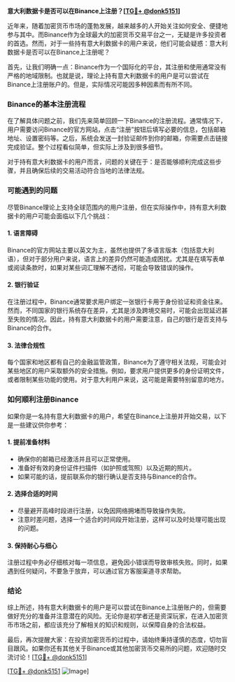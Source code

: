 **意大利数据卡是否可以在Binance上注册？[[TG💪+ @donk5151](https://t.me/s/donk5151)]**

近年来，随着加密货币市场的蓬勃发展，越来越多的人开始关注如何安全、便捷地参与其中。而Binance作为全球最大的加密货币交易平台之一，无疑是许多投资者的首选。然而，对于一些持有意大利数据卡的用户来说，他们可能会疑惑：意大利数据卡是否可以在Binance上注册呢？

首先，让我们明确一点：Binance作为一个国际化的平台，其注册和使用通常没有严格的地域限制。也就是说，理论上持有意大利数据卡的用户是可以尝试在Binance上注册账户的。但是，实际情况可能因多种因素而有所不同。

### Binance的基本注册流程

在了解具体问题之前，我们先来简单回顾一下Binance的注册流程。通常情况下，用户需要访问Binance的官方网站，点击“注册”按钮后填写必要的信息，包括邮箱地址、设置密码等。之后，系统会发送一封验证邮件到你的邮箱，你需要点击链接完成验证。整个过程看似简单，但实际上涉及到很多细节。

对于持有意大利数据卡的用户而言，问题的关键在于：是否能够顺利完成这些步骤，并且确保后续的交易活动符合当地的法律法规。

### 可能遇到的问题

尽管Binance理论上支持全球范围内的用户注册，但在实际操作中，持有意大利数据卡的用户可能会面临以下几个挑战：

#### 1. **语言障碍**
   Binance的官方网站主要以英文为主，虽然也提供了多语言版本（包括意大利语），但对于部分用户来说，语言上的差异仍然可能造成困扰。尤其是在填写表单或阅读条款时，如果对某些词汇理解不透彻，可能会导致错误的操作。

#### 2. **银行验证**
   在注册过程中，Binance通常要求用户绑定一张银行卡用于身份验证和资金往来。然而，不同国家的银行系统存在差异，尤其是涉及跨境交易时，可能会出现延迟甚至失败的情况。因此，持有意大利数据卡的用户需要注意，自己的银行是否支持与Binance的合作。

#### 3. **法律合规性**
   每个国家和地区都有自己的金融监管政策，Binance为了遵守相关法规，可能会对某些地区的用户采取额外的安全措施。例如，要求用户提供更多的身份证明文件，或者限制某些功能的使用。对于意大利用户来说，这可能是需要特别留意的地方。

### 如何顺利注册Binance

如果你是一名持有意大利数据卡的用户，希望在Binance上注册并开始交易，以下是一些建议供你参考：

#### 1. **提前准备材料**
   - 确保你的邮箱已经激活并且可以正常使用。
   - 准备好有效的身份证件扫描件（如护照或驾照）以及近期的照片。
   - 如果可能的话，提前联系你的银行确认是否支持与Binance的合作。

#### 2. **选择合适的时间**
   - 尽量避开高峰时段进行注册，以免因网络拥堵而导致操作失败。
   - 注意时差问题，选择一个适合的时间段开始注册，这样可以及时处理可能出现的问题。

#### 3. **保持耐心与细心**
   注册过程中务必仔细核对每一项信息，避免因小错误而导致审核失败。同时，如果遇到任何疑问，不要急于放弃，可以通过官方客服渠道寻求帮助。

### 结论

综上所述，持有意大利数据卡的用户是可以尝试在Binance上注册账户的，但需要做好充分的准备并注意潜在的风险。无论你是初学者还是资深玩家，在进入加密货币市场之前，都应该充分了解相关的知识和规则，以保障自身的合法权益。

最后，再次提醒大家：在投资加密货币的过程中，请始终秉持谨慎的态度，切勿盲目跟风。如果你还有其他关于Binance或其他加密货币交易所的问题，欢迎随时交流讨论！[[TG💪+ @donk5151](https://t.me/s/donk5151)]

[[TG💪+ @donk5151](https://t.me/s/donk5151) ![Image](https://i.postimg.cc/rwNCRYN7/Snipaste-2025-04-30-17-27-05.png)]